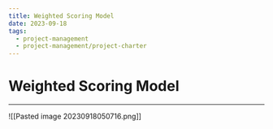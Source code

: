 ```yaml
---
title: Weighted Scoring Model
date: 2023-09-18
tags:
  - project-management
  - project-management/project-charter
---
```


# Weighted Scoring Model

---

![[Pasted image 20230918050716.png]]